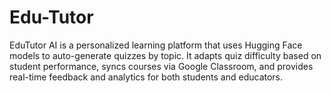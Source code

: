 # Edu-Tutor
EduTutor AI is a personalized learning platform that uses Hugging Face models to auto-generate quizzes by topic. It adapts quiz difficulty based on student performance, syncs courses via Google Classroom, and provides real-time feedback and analytics for both students and educators.
